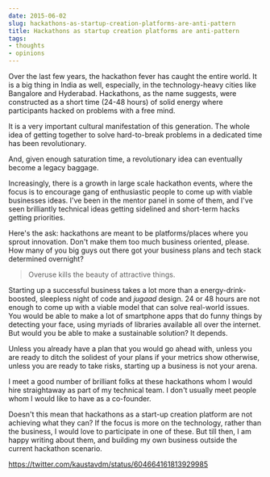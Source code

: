 ```yaml
---
date: 2015-06-02
slug: hackathons-as-startup-creation-platforms-are-anti-pattern
title: Hackathons as startup creation platforms are anti-pattern
tags:
- thoughts
- opinions
---
```


Over the last few years, the hackathon fever has caught the entire world. It is a big thing in India as well, especially, in the technology-heavy cities like Bangalore and Hyderabad. Hackathons, as the name suggests, were constructed as a short time (24-48 hours) of solid energy where participants hacked on problems with a free mind.

It is a very important cultural manifestation of this generation. The whole idea of getting together to solve hard-to-break problems in a dedicated time has been revolutionary.

And, given enough saturation time, a revolutionary idea can eventually become a legacy baggage.

Increasingly, there is a growth in large scale hackathon events, where the focus is to encourage gang of enthusiastic people to come up with viable businesses ideas. I've been in the mentor panel in some of them, and I've seen brilliantly technical ideas getting sidelined and short-term hacks getting priorities.<!-- more -->

Here's the ask: hackathons are meant to be platforms/places where you sprout innovation. Don't make them too much business oriented, please. How many of you big guys out there got your business plans and tech stack determined overnight?

> Overuse kills the beauty of attractive things.

Starting up a successful business takes a lot more than a energy-drink-boosted, sleepless night of code and _jugaad_ design. 24 or 48 hours are not enough to come up with a viable model that can solve real-world issues. You would be able to make a lot of smartphone apps that do funny things by detecting your face, using myriads of libraries available all over the internet. But would you be able to make a sustainable solution? It depends.

Unless you already have a plan that you would go ahead with, unless you are ready to ditch the solidest of your plans if your metrics show otherwise, unless you are ready to take risks, starting up a business is not your arena.

I meet a good number of brilliant folks at these hackathons whom I would hire straightaway as part of my technical team. I don't usually meet people whom I would like to have as a co-founder.

Doesn't this mean that hackathons as a start-up creation platform are not achieving what they can? If the focus is more on the technology, rather than the business, I would love to participate in one of these. But till then, I am happy writing about them, and building my own business outside the current hackathon scenario.

https://twitter.com/kaustavdm/status/604664161813929985
